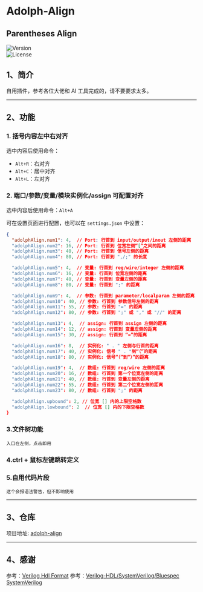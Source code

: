 # Adolph-Align

## **Parentheses Align**  
![Version](https://img.shields.io/badge/version-1.0.2-blue)  
![License](https://img.shields.io/badge/license-MIT-green)  

## 1、简介
自用插件，参考各位大佬和 AI 工具完成的，请不要要求太多。

---

## 2、功能

### 1. 括号内容左中右对齐
选中内容后使用命令：
- `Alt+R`：右对齐
- `Alt+C`：居中对齐
- `Alt+L`：左对齐

### 2. 端口/参数/变量/模块实例化/assign 可配置对齐
选中内容后使用命令：`Alt+A`

可在设置页面进行配置，也可以在 `settings.json` 中设置：

```json
{
  "adolphAlign.num1": 4,  // Port: 行首到 input/output/inout 左侧的距离
  "adolphAlign.num2": 16, // Port: 行首到 位宽左侧“[”之间的距离
  "adolphAlign.num3": 40, // Port: 行首到 信号左侧的距离
  "adolphAlign.num4": 80, // Port: 行首到 ",/;" 的长度

  "adolphAlign.num5": 4,  // 变量: 行首到 reg/wire/integer 左侧的距离
  "adolphAlign.num6": 16, // 变量: 行首到 位宽左侧的距离
  "adolphAlign.num7": 40, // 变量: 行首到 变量左侧的距离
  "adolphAlign.num8": 80, // 变量: 行首到 ";" 的距离

  "adolphAlign.num9": 4,  // 参数: 行首到 parameter/localparam 左侧的距离
  "adolphAlign.num10": 40, // 参数: 行首到 参数信号左侧的距离
  "adolphAlign.num11": 55, // 参数: 行首到 "=" 的距离
  "adolphAlign.num12": 80, // 参数: 行首到 ";" 或 "," 或 "//" 的距离

  "adolphAlign.num13": 4,  // assign: 行首到 assign 左侧的距离
  "adolphAlign.num14": 12, // assign: 行首到 变量左侧的距离
  "adolphAlign.num15": 30, // assign: 行首到 “=”的距离

  "adolphAlign.num16": 8,  // 实例化: " . " 左侧与行首的距离
  "adolphAlign.num17": 40, // 实例化: 信号 " . "到“（”的距离
  "adolphAlign.num18": 80, // 实例化: 信号“（”到“）”的距离

  "adolphAlign.num19": 4,  // 数组: 行首到 reg/wire 左侧的距离
  "adolphAlign.num20": 16, // 数组: 行首到 第一个位宽左侧的距离
  "adolphAlign.num21": 40, // 数组: 行首到 变量左侧的距离
  "adolphAlign.num22": 55, // 数组: 行首到 第二个位宽左侧的距离
  "adolphAlign.num23": 80, // 数组: 行首到 ";" 的距离

  "adolphAlign.upbound": 2, // 位宽 [] 内的上限空格数
  "adolphAlign.lowbound": 2  // 位宽 [] 内的下限空格数
}
```
### 3.文件树功能
    入口在左侧，点击即用
### 4.ctrl + 鼠标左键跳转定义
### 5.自用代码片段
    这个会报语法警告，但不影响使用
---
## 3、仓库
项目地址: [adolph-align](https://github.com/Qingling996/adolph-align)

---

## 4、感谢
参考：[Verilog Hdl Format](https://github.com/1391074994/Verilog-Hdl-Format.git)
参考：[Verilog-HDL/SystemVerilog/Bluespec SystemVerilog](https://github.com/mshr-h/vscode-verilog-hdl-support.git)
